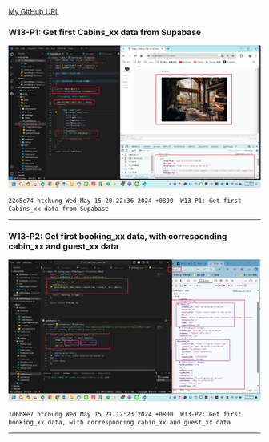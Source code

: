 [My GitHub URL](https://github.com/Alex718296/1122-WP2-2N_69)

### W13-P1: Get first Cabins_xx data from Supabase

![](w13-p1.png)

```
22d5e74 htchung Wed May 15 20:22:36 2024 +0800  W13-P1: Get first Cabins_xx data from Supabase
```

---

### W13-P2: Get first booking_xx data, with corresponding cabin_xx and guest_xx data

![](w13-p2.png)

```
1d6b8e7 htchung Wed May 15 21:12:23 2024 +0800  W13-P2: Get first booking_xx data, with corresponding cabin_xx and guest_xx data
```

---
